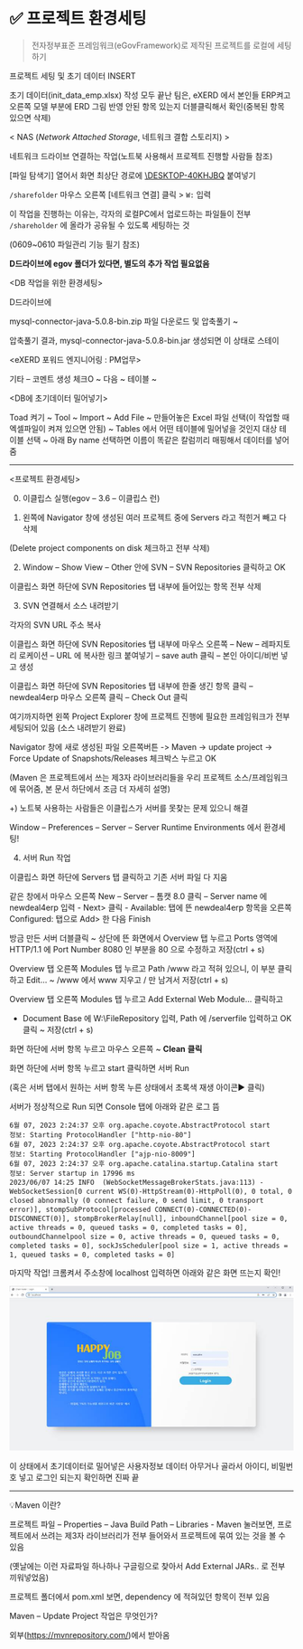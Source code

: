 # ✅ 프로젝트 환경세팅

> 전자정부표준 프레임워크(eGovFramework)로 제작된 프로젝트를 로컬에 세팅하기



프로젝트 세팅 및 초기 데이터 INSERT

초기 데이터(init_data_emp.xlsx) 작성 모두 끝난 팀은, eXERD 에서 본인들 ERP켜고 오른쪽 모델 부분에 ERD 그림 반영 안된 항목 있는지 더블클릭해서 확인(중복된 항목 있으면 삭제)

 

< NAS (*Network Attached Storage*, 네트워크 결합 스토리지) >

네트워크 드라이브 연결하는 작업(노트북 사용해서 프로젝트 진행할 사람들 참조)

[파일 탐색기] 열어서 화면 최상단 경로에 [\\DESKTOP-40KHJBQ](file://DESKTOP-40KHJBQ) 붙여넣기

`/sharefolder` 마우스 오른쪽 [네트워크 연결] 클릭 > `W:` 입력

이 작업을 진행하는 이유는, 각자의 로컬PC에서 업로드하는 파일들이 전부  `/shareholder` 에 올라가 공유될 수 있도록 세팅하는 것

(0609~0610 파일관리 기능 필기 참조)



**D드라이브에 egov 폴더가 있다면, 별도의 추가 작업 필요없음**

 

<DB 작업을 위한 환경세팅>

D드라이브에

mysql-connector-java-5.0.8-bin.zip 파일 다운로드 및 압축풀기 ~

압축풀기 결과, mysql-connector-java-5.0.8-bin.jar 생성되면 이 상태로 스테이

 

<eXERD 포워드 엔지니어링 : PM업무>

기타 – 코멘트 생성 체크O ~ 다음 ~ 테이블 ~ 

 

<DB에 초기데이터 밀어넣기>

Toad 켜기 ~ Tool ~ Import ~ Add File ~ 만들어놓은 Excel 파일 선택(이 작업할 때 엑셀파일이 켜져 있으면 안됨) ~ Tables 에서 어떤 테이블에 밀어넣을 것인지 대상 테이블 선택 ~ 아래 By name 선택하면 이름이 똑같은 칼럼끼리 매핑해서 데이터를 넣어줌

 

---



<프로젝트 환경세팅>

 

0) 이클립스 실행(egov – 3.6 – 이클립스 런)

 

1) 왼쪽에 Navigator 창에 생성된 여러 프로젝트 중에 Servers 라고 적힌거 빼고 다 삭제

(Delete project components on disk 체크하고 전부 삭제)

 

2) Window – Show View – Other 안에 SVN – SVN Repositories 클릭하고 OK

이클립스 화면 하단에 SVN Repositories 탭 내부에 들어있는 항목 전부 삭제

 

3) SVN 연결해서 소스 내려받기

각자의 SVN URL 주소 복사

이클립스 화면 하단에 SVN Repositories 탭 내부에 마우스 오른쪽 – New – 레파지토리 로케이션 – URL 에 복사한 링크 붙여넣기 – save auth 클릭 – 본인 아이디/비번 넣고 생성

이클립스 화면 하단에 SVN Repositories 탭 내부에 한줄 생긴 항목 클릭 – newdeal4erp 마우스 오른쪽 클릭 – Check Out 클릭

여기까지하면 왼쪽 Project Explorer 창에 프로젝트 진행에 필요한 프레임워크가 전부 세팅되어 있음 (소스 내려받기 완료)

Navigator 창에 새로 생성된 파일 오른쪽버튼 -> Maven -> update project -> Force Update of Snapshots/Releases 체크박스 누르고 OK

(Maven 은 프로젝트에서 쓰는 제3자 라이브러리들을 우리 프로젝트 소스/프레임워크에 묶어줌, 본 문서 하단에서 조금 더 자세히 설명)

 

+) 노트북 사용하는 사람들은 이클립스가 서버를 못찾는 문제 있으니 해결

Window – Preferences – Server – Server Runtime Environments 에서 환경세팅!

 

4) 서버 Run 작업

이클립스 화면 하단에 Servers 탭 클릭하고 기존 서버 파일 다 지움

같은 창에서 마우스 오른쪽 New – Server – 톰캣 8.0 클릭 – Server name 에 newdeal4erp 입력 - Next> 클릭 - Available: 탭에 뜬 newdeal4erp 항목을 오른쪽 Configured: 탭으로 Add> 한 다음 Finish

방금 만든 서버 더블클릭 ~ 상단에 뜬 화면에서 Overview 탭 누르고 Ports 영역에 HTTP/1.1 에 Port Number 8080 인 부분을 80 으로 수정하고 저장(ctrl + s)

Overview 탭 오른쪽 Modules 탭 누르고 Path /www 라고 적혀 있으니, 이 부분 클릭하고 Edit… ~ /www 에서 www 지우고 / 만 남겨서 저장(ctrl + s)

Overview 탭 오른쪽 Modules 탭 누르고 Add External Web Module... 클릭하고 
- Document Base 에 W:\FileRepository 입력, Path 에 /serverfile 입력하고 OK 클릭 ~ 저장(ctrl + s)

화면 하단에 서버 항목 누르고 마우스 오른쪽 ~ **Clean** **클릭**

화면 하단에 서버 항목 누르고 start 클릭하면 서버 Run

(혹은 서버 탭에서 원하는 서버 항목 누른 상태에서 초록색 재생 아이콘▶ 클릭)

 

서버가 정상적으로 Run 되면 Console 탭에 아래와 같은 로그 뜸

```shell
6월 07, 2023 2:24:37 오후 org.apache.coyote.AbstractProtocol start
정보: Starting ProtocolHandler ["http-nio-80"]
6월 07, 2023 2:24:37 오후 org.apache.coyote.AbstractProtocol start
정보: Starting ProtocolHandler ["ajp-nio-8009"]
6월 07, 2023 2:24:37 오후 org.apache.catalina.startup.Catalina start
정보: Server startup in 17996 ms
2023/06/07 14:25 INFO  (WebSocketMessageBrokerStats.java:113) - WebSocketSession[0 current WS(0)-HttpStream(0)-HttpPoll(0), 0 total, 0 closed abnormally (0 connect failure, 0 send limit, 0 transport error)], stompSubProtocol[processed CONNECT(0)-CONNECTED(0)-DISCONNECT(0)], stompBrokerRelay[null], inboundChannel[pool size = 0, active threads = 0, queued tasks = 0, completed tasks = 0], outboundChannelpool size = 0, active threads = 0, queued tasks = 0, completed tasks = 0], sockJsScheduler[pool size = 1, active threads = 1, queued tasks = 0, completed tasks = 0]
```



마지막 작업! 크롬켜서 주소창에 localhost 입력하면 아래와 같은 화면 뜨는지 확인!

![img](0607_SETTING.assets/clip_image002.jpg)

이 상태에서 초기데이터로 밀어넣은 사용자정보 데이터 아무거나 골라서 아이디, 비밀번호 넣고 로그인 되는지 확인하면 진짜 끝 



---

 

💡Maven 이란?

프로젝트 파일 – Properties – Java Build Path – Libraries - Maven 눌러보면, 프로젝트에서 쓰려는 제3자 라이브러리가 전부 들어와서 프로젝트에 묶여 있는 것을 볼 수 있음

(옛날에는 이런 자료파일 하나하나 구글링으로 찾아서 Add External JARs.. 로 전부 끼워넣었음)

프로젝트 폴더에서 pom.xml 보면, dependency 에 적혀있던 항목이 전부 있음

 

Maven – Update Project 작업은 무엇인가?

외부(https://mvnrepository.com/)에서 받아옴

